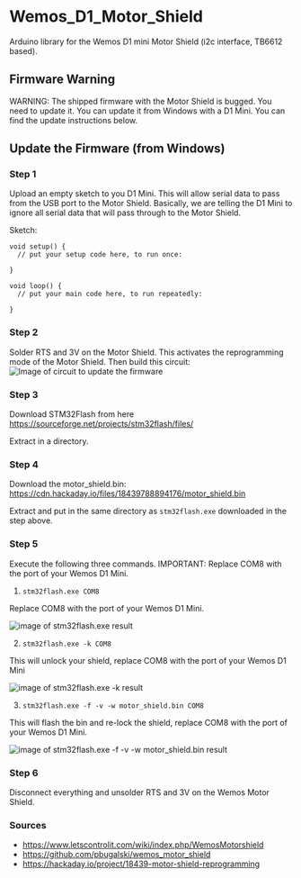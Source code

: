 # Wemos_D1_Motor_Shield
Arduino library for the Wemos D1 mini Motor Shield (i2c interface, TB6612 based).

## Firmware Warning

WARNING: The shipped firmware with the Motor Shield is bugged. You need to update it. You can update it from Windows with a D1 Mini. You can find the update instructions below.

## Update the Firmware (from Windows)

### Step 1 

Upload an empty sketch to you D1 Mini. This will allow serial data to pass from the USB port to the Motor Shield. Basically, we are telling the D1 Mini to ignore all serial data that will pass through to the Motor Shield.

Sketch:
```
void setup() {
  // put your setup code here, to run once:

}

void loop() {
  // put your main code here, to run repeatedly:

}
```

### Step 2

Solder RTS and 3V on the Motor Shield. This activates the reprogramming mode of the Motor Shield. Then build this circuit:
![Image of circuit to update the firmware](https://github.com/thomasfredericks/wemos_motor_shield/blob/master/doc/wemos_motor_update_firmware.png?raw=true)

### Step 3

Download STM32Flash from here https://sourceforge.net/projects/stm32flash/files/

Extract in a directory.

### Step 4

Download the motor_shield.bin: https://cdn.hackaday.io/files/18439788894176/motor_shield.bin

Extract and put in the same directory as ```stm32flash.exe``` downloaded in the step above.

### Step 5

Execute the following three commands. IMPORTANT: Replace COM8 with the port of your Wemos D1 Mini.


1) ```stm32flash.exe COM8``` 

Replace COM8 with the port of your Wemos D1 Mini.

![image of stm32flash.exe result](https://github.com/thomasfredericks/wemos_motor_shield/blob/master/doc/update_command_a.png?raw=true)

2) ```stm32flash.exe -k COM8``` 

This will unlock your shield, replace COM8 with the port of your Wemos D1 Mini

![image of stm32flash.exe -k result](https://github.com/thomasfredericks/wemos_motor_shield/blob/master/doc/update_command_b.png?raw=true)

3) ```stm32flash.exe -f -v -w motor_shield.bin COM8``` 

This will flash the bin and re-lock the shield, replace COM8 with the port of your Wemos D1 Mini.

![image of stm32flash.exe -f -v -w motor_shield.bin result](https://github.com/thomasfredericks/wemos_motor_shield/blob/master/doc/update_command_c.png?raw=true)

### Step 6

Disconnect everything and unsolder RTS and 3V on the Wemos Motor Shield.

### Sources

* https://www.letscontrolit.com/wiki/index.php/WemosMotorshield
* https://github.com/pbugalski/wemos_motor_shield
* https://hackaday.io/project/18439-motor-shield-reprogramming
